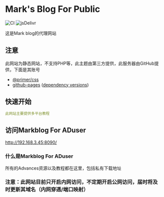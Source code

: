 # Mark's Blog For Public

![CI](https://github.com/rundocs/jekyll-rtd-theme/workflows/CI/badge.svg?branch=develop)
![jsDelivr](https://data.jsdelivr.com/v1/package/gh/rundocs/jekyll-rtd-theme/badge)

这是Mark blog的代理网站

## 注意

此网站为静态网站，不支持PHP等，此主题由第三方提供，此服务器由GitHub提供，下面是其账号

- [@primer/css](https://github.com/primer/css)
- [github-pages](https://github.com/github/pages-gem) ([dependency versions](https://pages.github.com/versions/))

## 快速开始

```yml
此网站主要提供多平台教程
```



## 访问Markblog For ADuser

http://192.168.3.45:8090/

### 什么是Markblog For ADuser
所有的Advances资源以及教程都在这里，包括私有下载地址

### 注意：此网站目前只开启内网访问，不定期开启公网访问，届时将及时更新其域名（内网穿透/端口映射）
